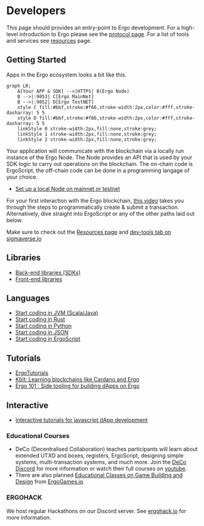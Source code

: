 # Developers

This page should provides an entry-point to Ergo development. For a high-level introduction to Ergo please see the [protocol page](/dev/protocol). For a list of tools and services see [resources](dev/start/resources/) page.

## Getting Started

Apps in the Ergo ecosystem looks a bit like this. 

```mermaid
graph LR;
    A[Your APP & SDK] -->|HTTPS| B(Ergo Node)
    B -->|:9053| C[Ergo MainNet]
    B -->|:9052| D[Ergo TestNET]
    style C fill:#bbf,stroke:#f66,stroke-width:2px,color:#fff,stroke-dasharray: 5 5
    style D fill:#bbf,stroke:#f66,stroke-width:2px,color:#fff,stroke-dasharray: 5 5
    linkStyle 0 stroke-width:2px,fill:none,stroke:grey;
    linkStyle 1 stroke-width:2px,fill:none,stroke:grey;
    linkStyle 2 stroke-width:2px,fill:none,stroke:grey;

```

Your application will communicate with the blockchain via a locally run instance of the Ergo Node. The Node provides an API that is used by your SDK logic to carry out operations on the blockchain. The on-chain code is ErgoScript, the off-chain code can be done in a programming langage of your choice. 

- [Set up a local Node on mainnet or testnet](/node/)

For your first interaction with the Ergo blockchain, [this video](https://www.youtube.com/watch?v=Md5s-XV6-Hs) takes you through the steps to programmatically create & submit a transaction. Alternatively, dive straight into ErgoScript or any of the other paths laid out below. 

Make sure to check out the [Resources page](dev/start/resources/) and [dev-tools tab on sigmaverse.io](https://sigmaverse.io/)

## Libraries

- [Back-end libraries (SDKs)](stack/back-end)
- [Front-end libraries](stack/front-end/)

## Languages

- [Start coding in JVM (Scala/Java)](/dev/stack/appkit/)
- [Start coding in Rust](/dev/Languages/rust)
- [Start coding in Python](/dev/Languages/python)
- [Start coding in JSON](/dev/stack/jde)
- [Start coding in ErgoScript](scs/ergoscript/)



## Tutorials


- [ErgoTutorials](https://www.youtube.com/channel/UCyOIxD7YSHN5QwLIulOWrew)
- [Kbit: Learning blockchains like Cardano and Ergo](https://www.youtube.com/watch?v=HDn49bToTMI)
- [Ergo 101 : Side tooling for building dApps on Ergo](https://dav009.medium.com/ergo-101-side-tooling-for-building-dapps-on-ergo-c71889d60826)

## Interactive

- [Interactive tutorials for javascript dApp development](https://play.dappstep.com/)


### Educational Courses

- DeCo (Decentralised Collaboration) teaches participants will learn about extended UTXO and boxes, registers, ErgoScript, designing simple systems, multi-transaction systems, and much more. Join the [DeCo Discord](https://discord.gg/PQPyFbKZ9z) for more information or watch their full courses on [youtube](https://www.youtube.com/channel/UCyOIxD7YSHN5QwLIulOWrew/playlists). 
- There are also planned [Educational Classes on Game Building and Design](https://medium.com/@lgmeister/the-future-of-ergogames-io-hosting-educational-classes-on-game-building-and-design-679afd2632d4) from [ErgoGames.io](https://ergogames.io)

### ERGOHACK

We host regular Hackathons on our Discord server. See [ergohack.io](https://ergohack.io/) for more information.





